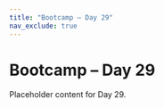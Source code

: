```yaml
---
title: "Bootcamp – Day 29"
nav_exclude: true
---
```


# Bootcamp – Day 29

Placeholder content for Day 29.
